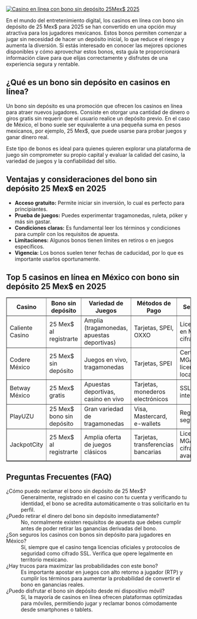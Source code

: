 [![Casino en línea con bono sin depósito 25Mex$ 2025](https://123-caf.pages.dev/gitsignup.png)](https://vrmoo.ru/Bt82HjjY)

<p>En el mundo del entretenimiento digital, los casinos en línea con bono sin depósito de 25 Mex$ para 2025 se han convertido en una opción muy atractiva para los jugadores mexicanos. Estos bonos permiten comenzar a jugar sin necesidad de hacer un depósito inicial, lo que reduce el riesgo y aumenta la diversión. Si estás interesado en conocer las mejores opciones disponibles y cómo aprovechar estos bonos, esta guía te proporcionará información clave para que elijas correctamente y disfrutes de una experiencia segura y rentable.</p>  <h2>¿Qué es un bono sin depósito en casinos en línea?</h2> <p>Un bono sin depósito es una promoción que ofrecen los casinos en línea para atraer nuevos jugadores. Consiste en otorgar una cantidad de dinero o giros gratis sin requerir que el usuario realice un depósito previo. En el caso de México, el bono suele ser equivalente a una pequeña suma en pesos mexicanos, por ejemplo, 25 Mex$, que puede usarse para probar juegos y ganar dinero real.</p> <p>Este tipo de bonos es ideal para quienes quieren explorar una plataforma de juego sin comprometer su propio capital y evaluar la calidad del casino, la variedad de juegos y la confiabilidad del sitio.</p>  <h2>Ventajas y consideraciones del bono sin depósito 25 Mex$ en 2025</h2> <ul>   <li><strong>Acceso gratuito:</strong> Permite iniciar sin inversión, lo cual es perfecto para principiantes.</li>   <li><strong>Prueba de juegos:</strong> Puedes experimentar tragamonedas, ruleta, póker y más sin gastar.</li>   <li><strong>Condiciones claras:</strong> Es fundamental leer los términos y condiciones para cumplir con los requisitos de apuesta.</li>   <li><strong>Limitaciones:</strong> Algunos bonos tienen límites en retiros o en juegos específicos.</li>   <li><strong>Vigencia:</strong> Los bonos suelen tener fechas de caducidad, por lo que es importante usarlos oportunamente.</li> </ul>  <h2>Top 5 casinos en línea en México con bono sin depósito 25 Mex$ en 2025</h2> <table border="1" cellpadding="5" cellspacing="0" style="border-collapse:collapse; width: 100%;">   <thead>     <tr>       <th>Casino</th>       <th>Bono sin depósito</th>       <th>Variedad de Juegos</th>       <th>Métodos de Pago</th>       <th>Seguridad</th>     </tr>   </thead>   <tbody>     <tr>       <td>Caliente Casino</td>       <td>25 Mex$ al registrarte</td>       <td>Amplia (tragamonedas, apuestas deportivas)</td>       <td>Tarjetas, SPEI, OXXO</td>       <td>Licenciado en México, cifrado SSL</td>     </tr>     <tr>       <td>Codere México</td>       <td>25 Mex$ sin depósito</td>       <td>Juegos en vivo, tragamonedas</td>       <td>Tarjetas, SPEI</td>       <td>Certificado MGA y licencia local</td>     </tr>     <tr>       <td>Betway México</td>       <td>25 Mex$ gratis</td>       <td>Apuestas deportivas, casino en vivo</td>       <td>Tarjetas, monederos electrónicos</td>       <td>SSL, licencia internacional</td>     </tr>     <tr>       <td>PlayUZU</td>       <td>25 Mex$ bono sin depósito</td>       <td>Gran variedad de tragamonedas</td>       <td>Visa, Mastercard, e-wallets</td>       <td>Regulado y seguro</td>     </tr>     <tr>       <td>JackpotCity</td>       <td>25 Mex$ al registrarte</td>       <td>Amplia oferta de juegos clásicos</td>       <td>Tarjetas, transferencias bancarias</td>       <td>Licencia MGA, cifrado avanzado</td>     </tr>   </tbody> </table>  <h2>Preguntas Frecuentes (FAQ)</h2> <dl>   <dt>¿Cómo puedo reclamar el bono sin depósito de 25 Mex$?</dt>   <dd>Generalmente, registrado en el casino con tu cuenta y verificando tu identidad, el bono se acredita automáticamente o tras solicitarlo en tu perfil.</dd>    <dt>¿Puedo retirar el dinero del bono sin depósito inmediatamente?</dt>   <dd>No, normalmente existen requisitos de apuesta que debes cumplir antes de poder retirar las ganancias derivadas del bono.</dd>    <dt>¿Son seguros los casinos con bonos sin depósito para jugadores en México?</dt>   <dd>Sí, siempre que el casino tenga licencias oficiales y protocolos de seguridad como cifrado SSL. Verifica que opere legalmente en territorio mexicano.</dd>    <dt>¿Hay trucos para maximizar las probabilidades con este bono?</dt>   <dd>Es importante apostar en juegos con alto retorno a jugador (RTP) y cumplir los términos para aumentar la probabilidad de convertir el bono en ganancias reales.</dd>    <dt>¿Puedo disfrutar el bono sin depósito desde mi dispositivo móvil?</dt>   <dd>Sí, la mayoría de casinos en línea ofrecen plataformas optimizadas para móviles, permitiendo jugar y reclamar bonos cómodamente desde smartphones o tablets.</dd> </dl>